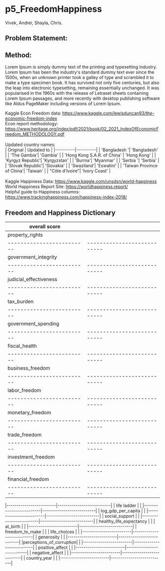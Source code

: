 # p5_FreedomHappiness

Vivek, Andrei, Shayla, Chris.


## Problem Statement: 



## Method: 

Lorem Ipsum is simply dummy text of the printing and typesetting industry. Lorem Ipsum has been the industry's standard dummy text ever since the 1500s, when an unknown printer took a galley of type and scrambled it to make a type specimen book. It has survived not only five centuries, but also the leap into electronic typesetting, remaining essentially unchanged. It was popularised in the 1960s with the release of Letraset sheets containing Lorem Ipsum passages, and more recently with desktop publishing software like Aldus PageMaker including versions of Lorem Ipsum.

Kaggle Econ Freedom data: https://www.kaggle.com/lewisduncan93/the-economic-freedom-index<br>
Econ report methodology: https://www.heritage.org/index/pdf/2021/book/02_2021_IndexOfEconomicFreedom_METHODOLOGY.pdf
<br><br>
Updated country names: <br>
| Original  | Updated to  |
|----------|----------|
| 'Bangladesh '| 'Bangladesh'  |
| 'The Gambia'| 'Gambia'  |
| 'Hong Kong S.A.R. of China'  | 'Hong Kong'  |
| 'Kyrgyz Republic'| 'Kyrgyzstan'  |
| 'Burma'|  'Myanmar' |
| 'Serbia '|  'Serbia' |
| 'Slovak Republic'| 'Slovakia'  |
| 'Swaziland'|  'Eswatini' |
| 'Taiwan Province of China'| 'Taiwan'  |
| "Côte d'Ivoire"| 'Ivory Coast'  |
<br><br>
Kaggle Happiness Data: https://www.kaggle.com/unsdsn/world-happiness<br>
World Happiness Report Site: https://worldhappiness.report/<br>
Helpful guide to Happiness columns: https://www.trackinghappiness.com/happiness-index-2018/




## Freedom and Happiness Dictionary


|   overall score         |                           |
|-------------------------|---------------------------|
|    property_rights      |                           |
|-------------------------|---------------------------|
| government_integrity    |                           |
|-------------------------|---------------------------|
| judicial_effectiveness  |                           |
|-------------------------|---------------------------|
|  tax_burden             |                           |
|-------------------------|---------------------------|
|  government_spending    |                           |
|-------------------------|---------------------------|
|   fiscal_health         |                           |
|-------------------------|---------------------------|
|  business_freedom       |                           |
|-------------------------|---------------------------|
|  labor_freedom          |                           |
|-------------------------|---------------------------|
|  monetary_freedom       |                           |
|-------------------------|---------------------------|
|  trade_freedom          |                           |
|-------------------------|---------------------------|
|  investment_freedom     |                           |
|-------------------------|---------------------------|
|  financial_freedom      |                           |
|-------------------------|---------------------------|

|-------------------------|---------------------------|
| life ladder             |                           |
|-------------------------|---------------------------|
| log_gdp_per_capita      |                           |
|-------------------------|---------------------------|
| social_support          |                           |
|-------------------------|---------------------------|
| healthy_life_expectancy |                           |
| at_birth                |                           |
|-------------------------|---------------------------|
| freedom_to_make         |                           |
| life_choices            |                           |
|-------------------------|---------------------------|
| generosity              |                           |
|-------------------------|---------------------------|
|perceptions_of_corruption|                           |
|-------------------------|---------------------------|
| positive_affect         |                           |
|-------------------------|---------------------------|
| negative_affect         |                           |
|-------------------------|---------------------------|
| country_year            |                           |
|-------------------------|---------------------------|



